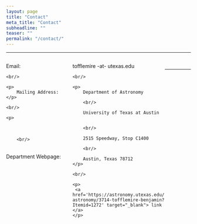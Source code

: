 ```yaml
---
layout: page
title: "Contact"
meta_title: "Contact"
subheadline: ""
teaser: ""
permalink: "/contact/"
---
```

<hr>

<div style='float:left; width:30%'>
    <p>
        Email:
    </p>
    
    <br/>
    
    <p>
        Mailing Address:
    </p>
    
    <br/>
    
    <p>
        <br/>
        
        <br/>
        
        <br/>
        Department Webpage:
    </p>
</div>

<div style='float:left; width:50%; margin-left:30px'>
    <p>
        tofflemire -at- utexas.edu
    </p>
    
    <br/>
    
    <p>
        Department of Astronomy
        
        <br/>
        
        University of Texas at Austin
        
        
        <br/>
        
        2515 Speedway, Stop C1400
        
        <br/>
        
        Austin, Texas 78712
    </p>
    
    <br/>
    
    <p>
     <a href='https://astronomy.utexas.edu/component/cobalt/item/11-astronomy/3714-tofflemire-benjamin?Itemid=1272' target="_blank"> link </a>
    </p>
</div>

<br/>

<hr>
